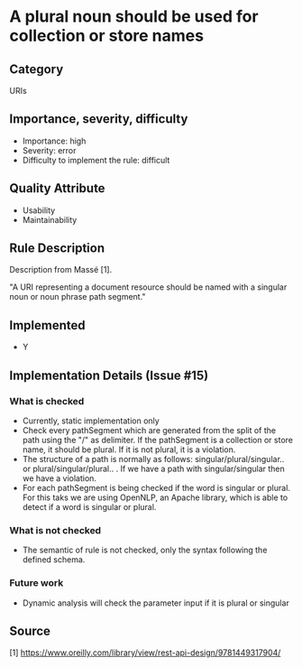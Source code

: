 # A plural noun should be used for collection or store names

## Category

URIs

## Importance, severity, difficulty

* Importance: high
* Severity: error
* Difficulty to implement the rule: difficult

## Quality Attribute

* Usability
* Maintainability

## Rule Description

Description from Massé [1].

"A URI representing a document resource should be named with a singular noun or
noun phrase path segment."

## Implemented

* Y

## Implementation Details (Issue #15)

### What is checked

* Currently, static implementation only
* Check every pathSegment which are generated from the split of the path using the "/" as delimiter. If the pathSegment is a
  collection or store name, it should be plural. If it is not plural, it is a violation.
* The structure of a path is normally as follows: singular/plural/singular.. or plural/singular/plural.. . If we have a path with singular/singular then we have a violation.
* For each pathSegment is being checked if the word is singular or plural. For this taks we are using OpenNLP, an Apache library, which is able to detect if a word is singular or plural.

### What is not checked

* The semantic of rule is not checked, only the syntax following the defined schema.
### Future work

* Dynamic analysis will check the parameter input if it is plural or singular

## Source

[1] https://www.oreilly.com/library/view/rest-api-design/9781449317904/
